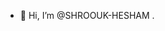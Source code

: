 - 👋 Hi, I’m @SHROOUK-HESHAM
.

<!---
SHROOUK-HESHAM/SHROOUK-HESHAM is a ✨ special ✨ repository because its `README.md` (this file) appears on your GitHub profile.
You can click the Preview link to take a look at your changes.
--->

